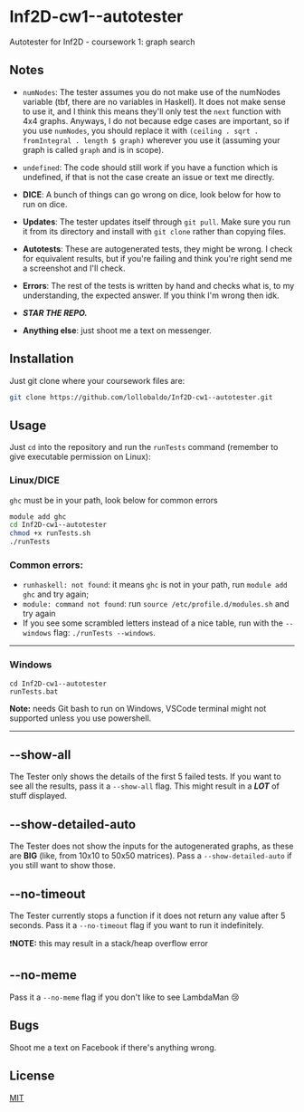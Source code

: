 # Inf2D-cw1--autotester

Autotester for Inf2D - coursework 1: graph search

## Notes
- `numNodes`: The tester assumes you do not make use of the numNodes variable (tbf, there are no variables in Haskell). It does not make sense to use it, and I think this means they'll only test the `next` function with 4x4 graphs. Anyways, I do not because edge cases are important, so if you use `numNodes`, you should replace it with `(ceiling . sqrt . fromIntegral . length $ graph)` wherever you use it (assuming your graph is called `graph` and is in scope).

- `undefined`: The code should still work if you have a function which is undefined, if that is not the case create an issue or text me directly.

- **DICE**: A bunch of things can go wrong on dice, look below for how to run on dice.

- **Updates**: The tester updates itself through `git pull`. Make sure you run it from its directory and install with `git clone` rather than copying files.

- **Autotests**: These are autogenerated tests, they might be wrong. I check for equivalent results, but if you're failing and think you're right send me a screenshot and I'll check.

- **Errors**: The rest of the tests is written by hand and checks what is, to my understanding, the expected answer. If you think I'm wrong then idk.

- ***STAR THE REPO.***

- **Anything else**: just shoot me a text on messenger.

## Installation

Just git clone where your coursework files are:

```bash
git clone https://github.com/lollobaldo/Inf2D-cw1--autotester.git
```

## Usage

Just `cd` into the repository and run the `runTests` command (remember to give executable permission on Linux):

### Linux/DICE
`ghc` must be in your path, look below for common errors
```bash
module add ghc
cd Inf2D-cw1--autotester
chmod +x runTests.sh
./runTests
```

### Common errors:
- `runhaskell: not found`: it means `ghc` is not in your path, run `module add ghc` and try again;
- `module: command not found`: run `source /etc/profile.d/modules.sh` and try again
- If you see some scrambled letters instead of a nice table, run with the `--windows` flag: `./runTests --windows`.


---
### Windows
```batch
cd Inf2D-cw1--autotester
runTests.bat
```
**Note:** needs Git bash to run on Windows, VSCode terminal might not supported unless you use powershell.

---

## --show-all
The Tester only shows the details of the first 5 failed tests. If you want to see all the results, pass it a `--show-all` flag. This might result in a ***LOT*** of stuff displayed.

## --show-detailed-auto
The Tester does not show the inputs for the autogenerated graphs, as these are **BIG** (like, from 10x10 to 50x50 matrices). Pass a `--show-detailed-auto` if you still want to show those.

## --no-timeout
The Tester currently stops a function if it does not return any value after 5 seconds. Pass it a `--no-timeout` flag if you want to run it indefinitely.

:heavy_exclamation_mark:**NOTE:** this may result in a stack/heap overflow error

## --no-meme
Pass it a `--no-meme` flag if you don't like to see LambdaMan :cry:

## Bugs
Shoot me a text on Facebook if there's anything wrong.

## License
[MIT](https://choosealicense.com/licenses/mit/)
